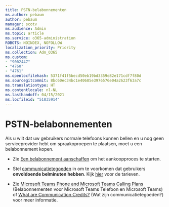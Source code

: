 ```yaml
---
title: PSTN-belabonnementen
ms.author: pebaum
author: pebaum
manager: scotv
ms.audience: Admin
ms.topic: article
ms.service: o365-administration
ROBOTS: NOINDEX, NOFOLLOW
localization_priority: Priority
ms.collection: Adm_O365
ms.custom:
- "9002447"
- "4760"
- "4761"
ms.openlocfilehash: 5371f41f5becd50eb19bd3359e82e171cdf7f80d
ms.sourcegitcommit: 8bc60ec34bc1e40685e3976576e04a2623f63a7c
ms.translationtype: HT
ms.contentlocale: nl-NL
ms.lasthandoff: 04/15/2021
ms.locfileid: "51835914"
---
```

# <a name="pstn-calling-plans"></a>PSTN-belabonnementen

Als u wilt dat uw gebruikers normale telefoons kunnen bellen en u nog geen serviceprovider hebt om spraakoproepen te plaatsen, moet u een belabonnement kopen.

- Zie [Een belabonnement aanschaffen](https://docs.microsoft.com/MicrosoftTeams/calling-plans-for-office-365) om het aankoopproces te starten.

- Stel [communicatietegoeden](https://docs.microsoft.com/microsoftteams/set-up-communications-credits-for-your-organization) in om te voorkomen dat gebruikers **onvoldoende belminuten hebben**. Kijk [hier](https://products.office.com/microsoft-teams/voice-calling) voor de tarieven. 

- Zie [Microsoft Teams Phone and Microsoft Teams Calling Plans](https://docs.microsoft.com/MicrosoftTeams/calling-plan-landing-page) (Belabonnementen voor Microsoft Teams Telefoon en Microsoft Teams) of [What are Communication Credits?](https://docs.microsoft.com/microsoftteams/what-are-communications-credits) (Wat zijn communicatietegoeden?) voor meer informatie.

